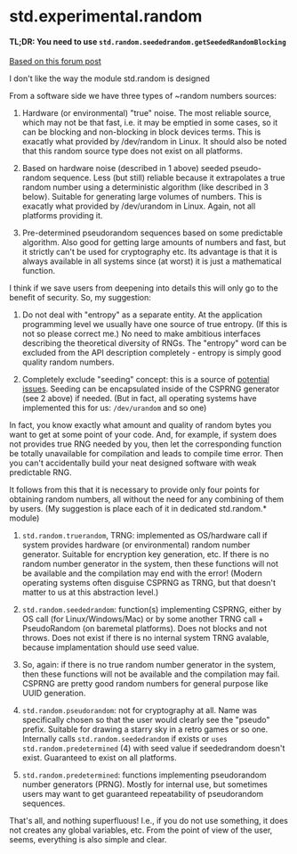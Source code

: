 ﻿# std.experimental.random

#### TL;DR: You need to use `std.random.seededrandom.getSeededRandomBlocking`

[Based on this forum post](https://forum.dlang.org/post/yklxasqnjhslewtkrejv@forum.dlang.org)

I don't like the way the module std.random is designed

From a software side we have three types of ~random numbers sources:

1. Hardware (or environmental) "true" noise.
The most reliable source, which may not be that fast, i.e. it may be emptied in some cases, so it can be blocking and non-blocking in block devices terms.
This is exacatly what provided by /dev/random in Linux. It should also be noted that this random source type does not exist on all platforms.

2. Based on hardware noise (described in 1 above) seeded pseudo-random sequence.
Less (but still) reliable because it extrapolates a true random number using a deterministic algorithm (like described in 3 below). Suitable for generating large volumes of numbers.
This is exacatly what provided by /dev/urandom in Linux. Again, not all platforms providing it.

3. Pre-determined pseudorandom sequences based on some predictable algorithm.
Also good for getting large amounts of numbers and fast, but it strictly can't be used for cryptography etc. Its advantage is that it is always available in all systems since (at worst) it is just a mathematical function.

I think if we save users from deepening into details this will only go to the benefit of security. So, my suggestion:

1. Do not deal with "entropy" as a separate entity. At the application programming level we usually have one source of true entropy. (If this is not so please correct me.) No need to make ambitious interfaces describing the theoretical diversity of RNGs. The "entropy" word can be excluded from the API description completely - entropy is simply good quality random numbers.

2. Completely exclude "seeding" concept: this is a source of [potential issues](https://github.com/dlang/phobos/pull/10865). Seeding can be encapsulated inside of the CSPRNG generator (see 2 above) if needed. (But in fact, all operating systems have implemented this for us: `/dev/urandom` and so one)

In fact, you know exactly what amount and quality of random bytes you want to get at some point of your code. And, for example, if system does not provides true RNG needed by you, then let the corresponding function be totally unavailable for compilation and leads to compile time error. Then you can't accidentally build your neat designed software with weak predictable RNG.

It follows from this that it is necessary to provide only four points for obtaining random numbers, all without the need for any combining of them by users. (My suggestion is place each of it in dedicated std.random.* module)

1. `std.random.truerandom`, TRNG: implemented as OS/hardware call if system provides hardware (or environmental) random number generator. Suitable for encryption key generation, etc.
If there is no random number generator in the system, then these functions will not be available and the compilation may end with the error!
(Modern operating systems often disguise CSPRNG as TRNG, but that doesn't matter to us at this abstraction level.)

3. `std.random.seededrandom`: function(s) implementing CSPRNG, either by OS call (for Linux/Windows/Mac) or by some another TRNG call + PseudoRandom (on baremetal platforms). Does not blocks and not throws. Does not exist if there is no internal system TRNG avalable, because implamentation should use seed value.
4. So, again: if there is no true random number generator in the system, then these functions will not be available and the compilation may fail.
CSPRNG are pretty good random numbers for general purpose like UUID generation.

5. `std.random.pseudorandom`: not for cryptography at all. Name was specifically chosen so that the user would clearly see the "pseudo" prefix.
Suitable for drawing a starry sky in a retro games or so one. Internally calls `std.random.seededrandom` if exists or `uses std.random.predetermined` (4) with seed value if seededrandom doesn't exist.
Guaranteed to exist on all platforms.

7. `std.random.predetermined`: functions implementing pseudorandom number generators (PRNG). Mostly for internal use, but sometimes users may want to get guaranteed repeatability of pseudorandom sequences.

That's all, and nothing superfluous! I.e., if you do not use something, it does not creates any global variables, etc. From the point of view of the user, seems, everything is also simple and clear.
